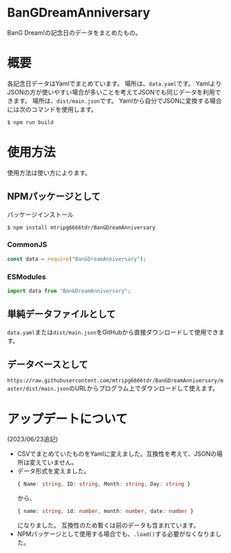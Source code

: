 # BanGDreamAnniversary 
BanG Dream!の記念日のデータをまとめたもの。

# 概要
各記念日データはYamlでまとめています。
場所は、`data.yaml`です。
YamlよりJSONの方が使いやすい場合が多いことを考えてJSONでも同じデータを利用できます。
場所は、`dist/main.json`です。
Yamlから自分でJSONに変換する場合には次のコマンドを使用します。
```bash
$ npm run build
```
# 使用方法
使用方法は使い方によります。
## NPMパッケージとして
パッケージインストール
```
$ npm install mtripg6666tdr/BanGDreamAnniversary
```
### CommonJS
```javascript
const data = require("BanGDreamAnniversary");
```
### ESModules
```javascript
import data from "BanGDreamAnniversary";
```

## 単純データファイルとして
`data.yaml`または`dist/main.json`をGitHubから直接ダウンロードして使用できます。
## データベースとして
`https://raw.githubusercontent.com/mtripg6666tdr/BanGDreamAnniversary/master/dist/main.json`のURLからプログラム上でダウンロードして使えます。

# アップデートについて
(2023/06/23追記)
* CSVでまとめていたものをYamlに変えました。互換性を考えて、JSONの場所は変えていません。
* データ形式を変えました。
  ```ts
  { Name: string, ID: string, Month: string, Day: string }
  ```
  から、
  ```ts
  { name: string, id: number, month: number, date: number }
  ```
  になりました。
  互換性のため暫くは前のデータも含まれています。
* NPMパッケージとして使用する場合でも、`.load()`する必要がなくなりました。
